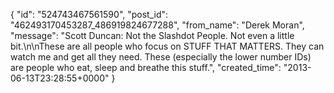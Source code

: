  {
   "id": "524743467561590",
   "post_id": "462493170453287_486919824677288",
   "from_name": "Derek Moran",
   "message": "Scott Duncan: Not the Slashdot People. Not even a little bit.\n\nThese are all people who focus on STUFF THAT MATTERS. They can watch me and get all they need. These (especially the lower number IDs) are people who eat, sleep and breathe this stuff.",
   "created_time": "2013-06-13T23:28:55+0000"
 }
